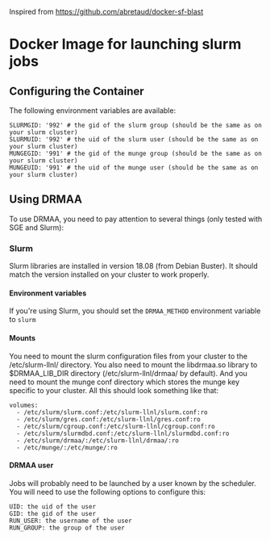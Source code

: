 Inspired from https://github.com/abretaud/docker-sf-blast

# Docker Image for launching slurm jobs

## Configuring the Container

The following environment variables are available:

```
SLURMGID: '992' # the gid of the slurm group (should be the same as on your slurm cluster)
SLURMUID: '992' # the uid of the slurm user (should be the same as on your slurm cluster)
MUNGEGID: '991' # the gid of the munge group (should be the same as on your slurm cluster)
MUNGEUID: '991' # the uid of the munge user (should be the same as on your slurm cluster)
```

## Using DRMAA

To use DRMAA, you need to pay attention to several things (only tested with SGE and Slurm):

### Slurm

Slurm libraries are installed in version 18.08 (from Debian Buster). It should match the version installed on your cluster to work properly.

#### Environment variables

If you're using Slurm, you should set the `DRMAA_METHOD` environment variable to `slurm`

#### Mounts

You need to mount the slurm configuration files from your cluster to the /etc/slurm-llnl/ directory.
You also need to mount the libdrmaa.so library to $DRMAA_LIB_DIR directory (/etc/slurm-llnl/drmaa/ by default).
And you need to mount the munge conf directory which stores the munge key specific to your cluster.
All this should look something like that:

```
volumes:
  - /etc/slurm/slurm.conf:/etc/slurm-llnl/slurm.conf:ro
  - /etc/slurm/gres.conf:/etc/slurm-llnl/gres.conf:ro
  - /etc/slurm/cgroup.conf:/etc/slurm-llnl/cgroup.conf:ro
  - /etc/slurm/slurmdbd.conf:/etc/slurm-llnl/slurmdbd.conf:ro
  - /etc/slurm/drmaa/:/etc/slurm-llnl/drmaa/:ro
  - /etc/munge/:/etc/munge/:ro
```

#### DRMAA user

Jobs will probably need to be launched by a user known by the scheduler. You will need to use the following options to configure this:

```
UID: the uid of the user
GID: the gid of the user
RUN_USER: the username of the user
RUN_GROUP: the group of the user
```
